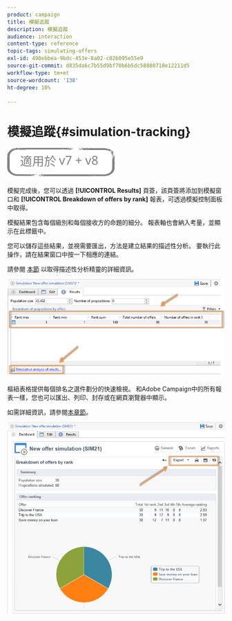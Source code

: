 ```yaml
---
product: campaign
title: 模擬追蹤
description: 模擬追蹤
audience: interaction
content-type: reference
topic-tags: simulating-offers
exl-id: 490ebbea-9bdc-453e-8a02-c02b095e55e9
source-git-commit: d835da6c7b55d9bf70b6b5dc58880718e12211d5
workflow-type: tm+mt
source-wordcount: '138'
ht-degree: 10%

---
```


# 模擬追蹤{#simulation-tracking}

![](../../assets/common.svg)

模擬完成後，您可以透過 **[!UICONTROL Results]** 頁簽，該頁簽將添加到模擬窗口和 **[!UICONTROL Breakdown of offers by rank]** 報表，可透過模擬控制面板中取得。

模擬結果包含每個級別和每個接收方的命題的細分。 報表軸也會納入考量，並顯示在此標籤中。

您可以儲存這些結果，並視需要匯出，方法是建立結果的描述性分析。 要執行此操作，請在結果窗口中按一下相應的連結。

請參閱 [本節](../../reporting/using/about-descriptive-analysis.md) 以取得描述性分析精靈的詳細資訊。

![](assets/offer_simulation_012.png)

樞紐表格提供每個排名之選件劃分的快速檢視。 和Adobe Campaign中的所有報表一樣，您也可以匯出、列印、封存或在網頁瀏覽器中顯示。

如需詳細資訊，請參閱[本章節](../../reporting/using/actions-on-reports.md)。

![](assets/offer_simulation_013.png)
